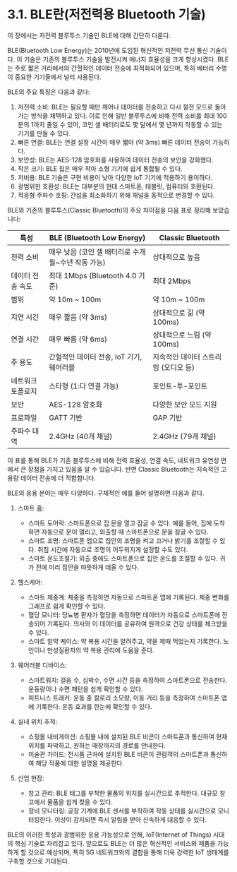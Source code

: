 # 3.1. BLE란(저전력용 Bluetooth 기술)

이 장에서는 저전력 블루투스 기술인 BLE에 대해 간단히 다룬다.

BLE(Bluetooth Low Energy)는 2010년에 도입된 혁신적인 저전력 무선 통신 기술이다. 이 기술은 기존의 블루투스 기술을 발전시켜 에너지 효율성을 크게 향상시켰다. BLE는 주로 짧은 거리에서의 간헐적인 데이터 전송에 최적화되어 있으며, 특히 배터리 수명이 중요한 기기들에서 널리 사용된다.

BLE의 주요 특징은 다음과 같다:

1. 저전력 소비: BLE는 필요할 때만 깨어나 데이터를 전송하고 다시 절전 모드로 돌아가는 방식을 채택하고 있다. 이로 인해 일반 블루투스에 비해 전력 소비를 최대 100분의 1까지 줄일 수 있어, 코인 셀 배터리로도 몇 달에서 몇 년까지 작동할 수 있는 기기를 만들 수 있다.
2. 빠른 연결: BLE는 연결 설정 시간이 매우 짧아 (약 3ms) 빠른 데이터 전송이 가능하다.
3. 보안성: BLE는 AES-128 암호화를 사용하여 데이터 전송의 보안을 강화했다.
4. 작은 크기: BLE 칩은 매우 작아 소형 기기에 쉽게 통합될 수 있다.
5. 저비용: BLE 기술은 구현 비용이 낮아 다양한 IoT 기기에 적용하기 용이하다.
6. 광범위한 호환성: BLE는 대부분의 현대 스마트폰, 태블릿, 컴퓨터와 호환된다.
7. 적응형 주파수 호핑: 간섭을 최소화하기 위해 채널을 동적으로 변경할 수 있다.

BLE와 기존의 블루투스(Classic Bluetooth)의 주요 차이점을 다음 표로 정리해 보았습니다:

| 특성 | BLE (Bluetooth Low Energy) | Classic Bluetooth |
|------|----------------------------|-------------------|
| 전력 소비 | 매우 낮음 (코인 셀 배터리로 수개월~수년 작동 가능) | 상대적으로 높음 |
| 데이터 전송 속도 | 최대 1Mbps (Bluetooth 4.0 기준) | 최대 2Mbps |
| 범위 | 약 10m ~ 100m | 약 10m ~ 100m |
| 지연 시간 | 매우 짧음 (약 3ms) | 상대적으로 긺 (약 100ms) |
| 연결 시간 | 매우 빠름 (약 6ms) | 상대적으로 느림 (약 100ms) |
| 주 용도 | 간헐적인 데이터 전송, IoT 기기, 웨어러블 | 지속적인 데이터 스트리밍 (오디오 등) |
| 네트워크 토폴로지 | 스타형 (1:다 연결 가능) | 포인트-투-포인트 |
| 보안 | AES-128 암호화 | 다양한 보안 모드 지원 |
| 프로파일 | GATT 기반 | GAP 기반 |
| 주파수 대역 | 2.4GHz (40개 채널) | 2.4GHz (79개 채널) |

이 표를 통해 BLE가 기존 블루투스에 비해 전력 효율성, 연결 속도, 네트워크 유연성 면에서 큰 장점을 가지고 있음을 알 수 있습니다. 반면 Classic Bluetooth는 지속적인 고용량 데이터 전송에 더 적합합니다.


BLE의 응용 분야는 매우 다양하다. 구체적인 예를 들어 설명하면 다음과 같다.
1. 스마트 홈: 
   - 스마트 도어락: 스마트폰으로 집 문을 열고 잠글 수 있다. 예를 들어, 집에 도착하면 자동으로 문이 열리고, 외출할 때 스마트폰으로 문을 잠글 수 있다.
   - 스마트 조명: 스마트폰 앱으로 집안의 조명을 켜고 끄거나 밝기를 조절할 수 있다. 취침 시간에 자동으로 조명이 어두워지게 설정할 수도 있다.
   - 스마트 온도조절기: 외출 중에도 스마트폰으로 집안 온도를 조절할 수 있다. 귀가 전에 미리 집안을 따뜻하게 데울 수 있다.

2. 헬스케어:
   - 스마트 체중계: 체중을 측정하면 자동으로 스마트폰 앱에 기록된다. 체중 변화를 그래프로 쉽게 확인할 수 있다.
   - 혈당 모니터: 당뇨병 환자가 혈당을 측정하면 데이터가 자동으로 스마트폰에 전송되어 기록된다. 의사와 이 데이터를 공유하여 원격으로 건강 상태를 체크받을 수 있다.
   - 스마트 알약 케이스: 약 복용 시간을 알려주고, 약을 제때 먹었는지 기록한다. 노인이나 만성질환자의 약 복용 관리에 도움을 준다.

3. 웨어러블 디바이스:
   - 스마트워치: 걸음 수, 심박수, 수면 시간 등을 측정하여 스마트폰으로 전송한다. 운동량이나 수면 패턴을 쉽게 확인할 수 있다.
   - 피트니스 트래커: 운동 중 칼로리 소모량, 이동 거리 등을 측정하여 스마트폰 앱에 기록한다. 운동 효과를 한눈에 확인할 수 있다.

4. 실내 위치 추적:
   - 쇼핑몰 내비게이션: 쇼핑몰 내에 설치된 BLE 비콘이 스마트폰과 통신하여 현재 위치를 파악하고, 원하는 매장까지의 경로를 안내한다.
   - 미술관 가이드: 전시품 근처에 설치된 BLE 비콘이 관람객의 스마트폰과 통신하여 해당 작품에 대한 설명을 제공한다.

5. 산업 현장:
   - 창고 관리: BLE 태그를 부착한 물품의 위치를 실시간으로 추적한다. 대규모 창고에서 물품을 쉽게 찾을 수 있다.
   - 장비 모니터링: 공장 기계에 BLE 센서를 부착하여 작동 상태를 실시간으로 모니터링한다. 이상이 감지되면 즉시 알림을 받아 신속하게 대응할 수 있다.

BLE의 이러한 특성과 광범위한 응용 가능성으로 인해, IoT(Internet of Things) 시대의 핵심 기술로 자리잡고 있다. 앞으로도 BLE는 더 많은 혁신적인 서비스와 제품을 가능하게 할 것으로 예상되며, 특히 5G 네트워크와의 결합을 통해 더욱 강력한 IoT 생태계를 구축할 것으로 기대된다.